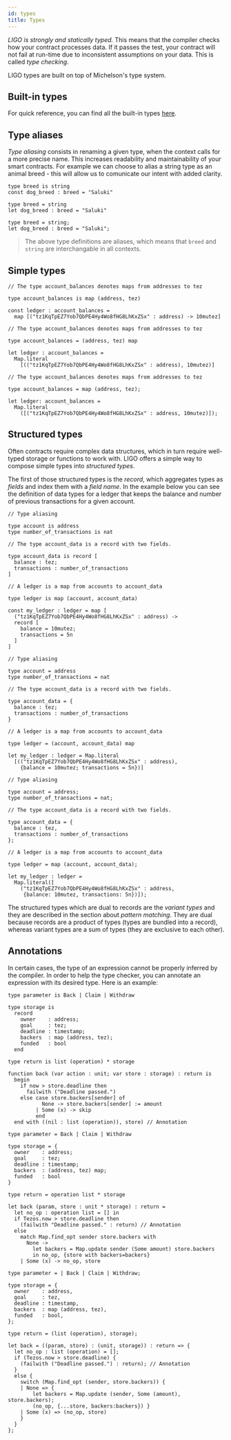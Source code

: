 ```yaml
---
id: types
title: Types
---
```


*LIGO is strongly and statically typed.* This means that the compiler
checks how your contract processes data. If it passes the test, your
contract will not fail at run-time due to inconsistent assumptions on
your data. This is called *type checking*.

LIGO types are built on top of Michelson's type system.

## Built-in types

For quick reference, you can find all the built-in types [here](https://gitlab.com/ligolang/ligo/blob/dev/src/passes/operators/operators.ml#L35).

## Type aliases

*Type aliasing* consists in renaming a given type, when the context
calls for a more precise name. This increases readability and
maintainability of your smart contracts. For example we can choose to
alias a string type as an animal breed - this will allow us to
comunicate our intent with added clarity.

<!--DOCUSAURUS_CODE_TABS-->
<!--PascaLIGO-->
```pascaligo group=a
type breed is string
const dog_breed : breed = "Saluki"
```

<!--CameLIGO-->

```cameligo group=a
type breed = string
let dog_breed : breed = "Saluki"
```

<!--ReasonLIGO-->

```reasonligo group=a
type breed = string;
let dog_breed : breed = "Saluki";
```

<!--END_DOCUSAURUS_CODE_TABS-->

> The above type definitions are aliases, which means that `breed` and
> `string` are interchangable in all contexts.

## Simple types

<!--DOCUSAURUS_CODE_TABS-->
<!--PascaLIGO-->
```pascaligo group=b
// The type account_balances denotes maps from addresses to tez

type account_balances is map (address, tez)

const ledger : account_balances =
  map [("tz1KqTpEZ7Yob7QbPE4Hy4Wo8fHG8LhKxZSx" : address) -> 10mutez]
```

<!--CameLIGO-->
```cameligo group=b
// The type account_balances denotes maps from addresses to tez

type account_balances = (address, tez) map

let ledger : account_balances =
  Map.literal
    [(("tz1KqTpEZ7Yob7QbPE4Hy4Wo8fHG8LhKxZSx" : address), 10mutez)]
```

<!--ReasonLIGO-->
```reasonligo group=b
// The type account_balances denotes maps from addresses to tez

type account_balances = map (address, tez);

let ledger: account_balances =
  Map.literal
    ([("tz1KqTpEZ7Yob7QbPE4Hy4Wo8fHG8LhKxZSx" : address, 10mutez)]);
```

<!--END_DOCUSAURUS_CODE_TABS-->

## Structured types

Often contracts require complex data structures, which in turn require
well-typed storage or functions to work with. LIGO offers a simple way
to compose simple types into *structured types*.

The first of those structured types is the *record*, which aggregates
types as *fields* and index them with a *field name*. In the example
below you can see the definition of data types for a ledger that keeps
the balance and number of previous transactions for a given account.

<!--DOCUSAURUS_CODE_TABS-->
<!--PascaLIGO-->
```pascaligo group=c
// Type aliasing

type account is address
type number_of_transactions is nat

// The type account_data is a record with two fields.

type account_data is record [
  balance : tez;
  transactions : number_of_transactions
]

// A ledger is a map from accounts to account_data

type ledger is map (account, account_data)

const my_ledger : ledger = map [
  ("tz1KqTpEZ7Yob7QbPE4Hy4Wo8fHG8LhKxZSx" : address) ->
  record [
    balance = 10mutez;
    transactions = 5n
  ]
]
```

<!--CameLIGO-->
```cameligo group=c
// Type aliasing

type account = address
type number_of_transactions = nat

// The type account_data is a record with two fields.

type account_data = {
  balance : tez;
  transactions : number_of_transactions
}

// A ledger is a map from accounts to account_data

type ledger = (account, account_data) map

let my_ledger : ledger = Map.literal
  [(("tz1KqTpEZ7Yob7QbPE4Hy4Wo8fHG8LhKxZSx" : address),
    {balance = 10mutez; transactions = 5n})]
```

<!--ReasonLIGO-->
```reasonligo group=c
// Type aliasing

type account = address;
type number_of_transactions = nat;

// The type account_data is a record with two fields.

type account_data = {
  balance : tez,
  transactions : number_of_transactions
};

// A ledger is a map from accounts to account_data

type ledger = map (account, account_data);

let my_ledger : ledger =
  Map.literal([
    ("tz1KqTpEZ7Yob7QbPE4Hy4Wo8fHG8LhKxZSx" : address,
     {balance: 10mutez, transactions: 5n})]);
```

The structured types which are dual to records are the *variant types*
and they are described in the section about *pattern matching*. They
are dual because records are a product of types (types are bundled
into a record), whereas variant types are a sum of types (they are
exclusive to each other).

<!--END_DOCUSAURUS_CODE_TABS-->

## Annotations

In certain cases, the type of an expression cannot be properly
inferred by the compiler. In order to help the type checker, you can
annotate an expression with its desired type. Here is an example:

<!--DOCUSAURUS_CODE_TABS-->

<!--PascaLIGO-->
```pascaligo group=d
type parameter is Back | Claim | Withdraw

type storage is
  record
    owner    : address;
    goal     : tez;
    deadline : timestamp;
    backers  : map (address, tez);
    funded   : bool
  end

type return is list (operation) * storage

function back (var action : unit; var store : storage) : return is
  begin
    if now > store.deadline then
      failwith ("Deadline passed.")
    else case store.backers[sender] of
           None -> store.backers[sender] := amount
         | Some (x) -> skip
         end
  end with ((nil : list (operation)), store) // Annotation
```

<!--CameLIGO-->
```cameligo group=d
type parameter = Back | Claim | Withdraw

type storage = {
  owner    : address;
  goal     : tez;
  deadline : timestamp;
  backers  : (address, tez) map;
  funded   : bool
}

type return = operation list * storage

let back (param, store : unit * storage) : return =
  let no_op : operation list = [] in
  if Tezos.now > store.deadline then
    (failwith "Deadline passed." : return) // Annotation
  else
    match Map.find_opt sender store.backers with
      None ->
        let backers = Map.update sender (Some amount) store.backers
        in no_op, {store with backers=backers}
    | Some (x) -> no_op, store
```

<!--ReasonLIGO-->
```reasonligo group=d
type parameter = | Back | Claim | Withdraw;

type storage = {
  owner    : address,
  goal     : tez,
  deadline : timestamp,
  backers  : map (address, tez),
  funded   : bool,
};

type return = (list (operation), storage);

let back = ((param, store) : (unit, storage)) : return => {
  let no_op : list (operation) = [];
  if (Tezos.now > store.deadline) {
    (failwith ("Deadline passed.") : return); // Annotation
  }
  else {
    switch (Map.find_opt (sender, store.backers)) {
    | None => {
        let backers = Map.update (sender, Some (amount), store.backers);
        (no_op, {...store, backers:backers}) }
    | Some (x) => (no_op, store)
    }
  }
};
```

<!--END_DOCUSAURUS_CODE_TABS-->
